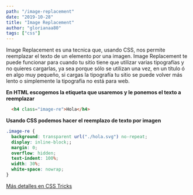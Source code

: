 ```yaml
---
path: "/image-replacement"
date: "2019-10-28"
title: "Image Replacement"
author: "glorianaa80"
tags: ["css"]
---
```


Image Replacement es una tecnica que, usando CSS, nos permite reemplazar el texto de un elemento por una imagen. Image Replacement te puede funcionar para cuando tu sitio tiene que utilizar varias tipografías y no quieres cargarlas, ya sea porque s&oacute;lo se utilizan una vez, en un título &oacute; en algo muy pequeño, si cargas la tipografía tu sitio se puede volver más lento o simplemente la tipografía no está para web.

**En HTML escogemos la etiqueta que usaremos y le ponemos el texto a reemplazar**

```html
  <h4 class="image-re">Hola</h4>
```

**Usando CSS podemos hacer el reemplazo de texto por imagen**

```css
.image-re {
  background: transparent url("./hola.svg") no-repeat;
  display: inline-block;;
  margin: 0; 
  overflow: hidden;
  text-indent: 100%;
  width: 30%;
  white-space: nowrap;
}
```
[M&aacute;s detalles en CSS Tricks](https://css-tricks.com/the-image-replacement-museum/)